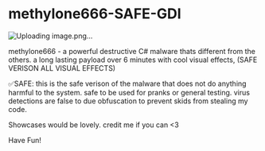 # methylone666-SAFE-GDI
![Uploading image.png…]()

methylone666 - a powerful destructive C# malware thats different from the others. a long lasting payload over 6 minutes with cool visual effects, (SAFE VERISON ALL VISUAL EFFECTS)

✅SAFE: this is the safe verison of the malware that does not do anything harmful to the system. safe to be used for pranks or general testing. virus detections are false to due obfuscation to prevent skids from stealing my code.

Showcases would be lovely. credit me if you can <3

Have Fun!
